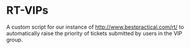 RT-VIPs
=======

A custom script for our instance of http://www.bestpractical.com/rt/ to 
automatically raise the priority of tickets submitted by users in the VIP 
group.

